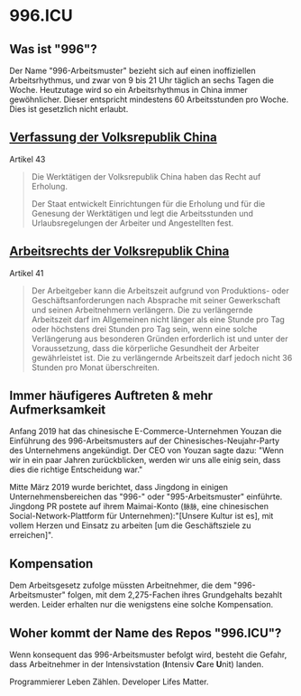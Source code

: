 996.ICU
===

## Was ist "996"?
Der Name "996-Arbeitsmuster" bezieht sich auf einen inoffiziellen Arbeitsrhythmus, und zwar von 9 bis 21 Uhr täglich an sechs Tagen die Woche. Heutzutage wird so ein Arbeitsrhythmus in China immer gewöhnlicher. Dieser entspricht mindestens 60 Arbeitsstunden pro Woche. Dies ist gesetzlich nicht erlaubt.

## [Verfassung der Volksrepublik China](http://www.verfassungen.net/rc/verf82-i.htm)

Artikel 43

> Die Werktätigen der Volksrepublik China haben das Recht auf Erholung.
>
> Der Staat entwickelt Einrichtungen für die Erholung und für die Genesung der Werktätigen und legt die Arbeitsstunden und Urlaubsregelungen der Arbeiter und Angestellten fest.

## [Arbeitsrechts der Volksrepublik China](http://www.china.org.cn/living_in_china/abc/2009-07/15/content_18140508.htm)

Artikel 41

> Der Arbeitgeber kann die Arbeitszeit aufgrund von Produktions- oder Geschäftsanforderungen nach Absprache mit seiner Gewerkschaft und seinen Arbeitnehmern verlängern. Die zu verlängernde Arbeitszeit darf im Allgemeinen nicht länger als eine Stunde pro Tag oder höchstens drei Stunden pro Tag sein, wenn eine solche Verlängerung aus besonderen Gründen erforderlich ist und unter der Voraussetzung, dass die körperliche Gesundheit der Arbeiter gewährleistet ist. Die zu verlängernde Arbeitszeit darf jedoch nicht 36 Stunden pro Monat überschreiten.

## Immer häufigeres Auftreten & mehr Aufmerksamkeit

Anfang 2019 hat das chinesische E-Commerce-Unternehmen Youzan die Einführung des 996-Arbeitsmusters auf der Chinesisches-Neujahr-Party des Unternehmens angekündigt. Der CEO von Youzan sagte dazu: "Wenn wir in ein paar Jahren zurückblicken, werden wir uns alle einig sein, dass dies die richtige Entscheidung war."

Mitte März 2019 wurde berichtet, dass Jingdong in einigen Unternehmensbereichen das "996-" oder "995-Arbeitsmuster" einführte. Jingdong PR postete auf ihrem Maimai-Konto (`脉脉`, eine chinesischen Social-Network-Plattform für Unternehmen):"[Unsere Kultur ist es], mit vollem Herzen und Einsatz zu arbeiten [um die Geschäftsziele zu erreichen]".

## Kompensation

Dem Arbeitsgesetz zufolge müssten Arbeitnehmer, die dem "996-Arbeitsmuster" folgen, mit dem 2,275-Fachen ihres Grundgehalts bezahlt werden. Leider erhalten nur die wenigstens eine solche Kompensation.

## Woher kommt der Name des Repos "996.ICU"?

Wenn konsequent das 996-Arbeitsmuster befolgt wird, besteht die Gefahr, dass Arbeitnehmer in der Intensivstation (**I**ntensiv **C**are **U**nit) landen.

Programmierer Leben Zählen.
Developer Lifes Matter.
